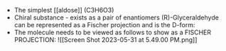 - The simplest [[aldose]] (C3H6O3) 
- Chiral substance - exists as a pair of enantiomers (R)-Glyceraldehyde can be represented as a Fischer projection and is the D-form: 
- The molecule needs to be viewed as follows to show as a FISCHER PROJECTION:
![[Screen Shot 2023-05-31 at 5.49.00 PM.png]]
